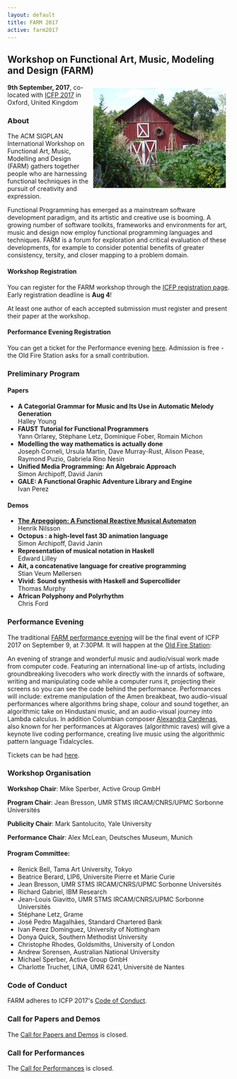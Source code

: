 ```yaml
---
layout: default
title: FARM 2017
active: farm2017
---
```


## Workshop on Functional Art, Music, Modeling and Design (FARM)

<img src="/files/farm-lambda-small.jpg" style="float: right; margin: 10px;" />

**9th September, 2017**, co-located with
[ICFP 2017](http://icfp17.sigplan.org/home) in Oxford, United Kingdom

### About

The ACM SIGPLAN International Workshop on Functional Art, Music,
Modelling and Design (FARM) gathers together people who are harnessing
functional techniques in the pursuit of creativity and expression.

Functional Programming has emerged as a mainstream software
development paradigm, and its artistic and creative use is booming. A
growing number of software toolkits, frameworks and environments for
art, music and design now employ functional programming languages and
techniques. FARM is a forum for exploration and critical evaluation of
these developments, for example to consider potential benefits of
greater consistency, tersity, and closer mapping to a problem domain.

#### Workshop Registration

You can register for the FARM workshop through
the
[ICFP registration page](http://icfp17.sigplan.org/attending/registration).
Early registration deadline is **Aug 4**!

At least one author of each accepted submission must register and present their paper at the workshop. 

#### Performance Evening Registration

You can get a ticket for the Performance
evening
[here](https://oldfirestation.org.uk/whats-on/?ts_routing=/shows/873576176).
Admission is free - the Old Fire Station asks for a small contribution.

### Preliminary Program

#### Papers

* **A Categorial Grammar for Music and Its Use in Automatic Melody
	Generation**<br/>
	Halley Young
* **FAUST Tutorial for Functional Programmers**<br/>
  Yann Orlarey, Stéphane Letz, Dominique Fober, Romain Michon
* **Modelling the way mathematics is actually done**<br/>
  Joseph Corneli, Ursula Martin, Dave Murray-Rust, Alison Pease, Raymond Puzio, Gabriela Rino Nesin
* **Unified Media Programming: An Algebraic Approach**<br/>
  Simon Archipoff, David Janin
* **GALE: A Functional Graphic Adventure Library and Engine**<br/>
  Ivan Perez

#### Demos

* **[The Arpeggigon: A Functional Reactive Musical Automaton](arpeggigon.html)**  <br/>
  Henrik Nilsson
* **Octopus : a high-level fast 3D animation language**<br/>
  Simon Archipoff, David Janin
* **Representation of musical notation in Haskell**<br/>
  Edward Lilley
* **Ait, a concatenative language for creative programming**<br/>
  Stian Veum Møllersen
* **Vivid: Sound synthesis with Haskell and Supercollider**<br/>
  Thomas Murphy
* **African Polyphony and Polyrhythm**<br/>
  Chris Ford

### Performance Evening

The
traditional
[FARM performance evening](https://oldfirestation.org.uk/whats-on/?ts_routing=/shows/873576176) will
be the final event of ICFP 2017 on September 9, at 7:30PM.  It will
happen at
the
[Old Fire Station](https://oldfirestation.ticketsolve.com/venues/126561395/shows):

An evening of strange and wonderful music and audio/visual work made
from computer code. Featuring an international line-up of artists,
including groundbreaking livecoders who work directly with the innards
of software, writing and manipulating code while a computer runs it,
projecting their screens so you can see the code behind the
performance. Performances will include: extreme manipulation of the
Amen breakbeat, two audio-visual performances where algorithms bring
shape, colour and sound together, an algorithmic take on Hindustani
music, and an audio-visual journey into Lambda calculus. In addition
Columbian
composer
[Alexandra Cardenas](http://cargocollective.com/tiemposdelruido), also
known for her performances at Algoraves (algorithmic raves) will give
a keynote live coding performance, creating live music using the
algorithmic pattern language Tidalcycles.

Tickets can be
had
[here](https://oldfirestation.org.uk/whats-on/?ts_routing=/shows/873576176).

### Workshop Organisation

**Workshop Chair**: Mike Sperber, Active Group GmbH

**Program Chair**: Jean Bresson, UMR STMS IRCAM/CNRS/UPMC Sorbonne Universités

**Publicity Chair**: Mark Santolucito, Yale University

**Performance Chair**: Alex McLean, Deutsches Museum, Munich

#### Program Committee:
* Renick Bell, Tama Art University, Tokyo
* Beatrice Berard,	LIP6, Universite Pierre et Marie Curie
* Jean Bresson,		UMR STMS IRCAM/CNRS/UPMC Sorbonne Universités
* Richard Gabriel,	IBM Research
* Jean-Louis Giavitto,	UMR STMS IRCAM/CNRS/UPMC Sorbonne Universités
* Stéphane Letz,		Grame
* José Pedro Magalhães,	Standard Chartered Bank
* Ivan Perez Dominguez,	University of Nottingham
* Donya Quick, 	Southern Methodist University
* Christophe Rhodes,	Goldsmiths, University of London
* Andrew Sorensen,		Australian National University
* Michael Sperber,		Active Group GmbH
* Charlotte Truchet,	LINA, UMR 6241, Université de Nantes

### Code of Conduct

FARM adheres to ICFP 2017's
[Code of Conduct](http://icfp17.sigplan.org/attending/code-of-conduct).

### Call for Papers and Demos

The [Call for Papers and Demos](cfp.html) is closed.

### Call for Performances

The [Call for Performances](call-for-performances.html) is closed.

